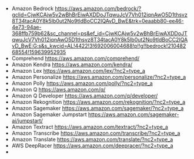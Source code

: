 * Amazon Bedrock https://aws.amazon.com/bedrock/?gclid=CjwKCAjw5v2wBhBrEiwAXDDoJTqwuJcV7Vh012iqnAwO5D1thsvz8T34tacA0Y8k5Ib0ut2No9tldBoCC2IQAvD_BwE&trk=0eaabb80-ee46-4e73-94ae-368ffb759b62&sc_channel=ps&ef_id=CjwKCAjw5v2wBhBrEiwAXDDoJTqwuJcV7Vh012iqnAwO5D1thsvz8T34tacA0Y8k5Ib0ut2No9tldBoCC2IQAvD_BwE:G:s&s_kwcid=AL!4422!3!692006004688!p!!g!!bedrock!21048268554!159639952935
* Comprehend https://aws.amazon.com/comprehend/
* Amazon Kendra https://aws.amazon.com/kendra/
* Amazon Lex https://aws.amazon.com/lex/?nc2=type_a
* Amazon Personalize https://aws.amazon.com/personalize/?nc2=type_a
* Amazon Polly https://aws.amazon.com/polly/?nc2=type_a
* Amazon Q https://aws.amazon.com/q/
* Amazon Q Developer https://aws.amazon.com/q/developer/
* Amazon Rekognition https://aws.amazon.com/rekognition/?nc2=type_a
* Amazon Sagemaker https://aws.amazon.com/sagemaker/?nc2=type_a
* Amazon Sagemaker Jumpstart https://aws.amazon.com/sagemaker-ai/jumpstart/
* Amazon Textract https://aws.amazon.com/textract/?nc2=type_a
* Amazon Transcribe https://aws.amazon.com/transcribe/?nc2=type_a
* Amazon Translate https://aws.amazon.com/translate/?nc2=type_a
* AWS DeepRacer https://aws.amazon.com/deepracer/?nc2=type_a
* 